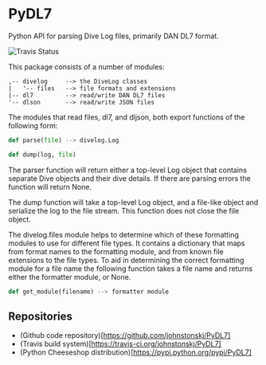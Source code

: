 # PyDL7
Python API for parsing Dive Log files, primarily DAN DL7 format.

![Travis Status](https://travis-ci.org/johnstonskj/PyDL7.svg)

This package consists of a number of modules:

```
,-- divelog     --> the DiveLog classes
|   '-- files   --> file formats and extensions
|-- dl7         --> read/write DAN DL7 files
'-- dlson       --> read/write JSON files
```

The modules that read files, dl7, and dljson, both export functions of
the following form:

```python
def parse(file) --> divelog.Log

def dump(log, file)
```

The parser function will return either a top-level Log object that contains
separate Dive objects and their dive details. If there are parsing errors 
the function will return None.

The dump function will take a top-level Log object, and a file-like object 
and serialize the log to the file stream. This function does not close the
file object.

The divelog.files module helps to determine which of these formatting modules
to use for different file types. It contains a dictionary that maps from 
format names to the formatting module, and from known file extensions to the
file types. To aid in determining the correct formatting module for a file 
name the following function takes a file name and returns either the formatter
module, or None.

```python
def get_module(filename) --> formatter module
```

## Repositories


* (Github code repository)[https://github.com/johnstonskj/PyDL7]
* (Travis build system)[https://travis-ci.org/johnstonskj/PyDL7]
* (Python Cheeseshop distribution)[https://pypi.python.org/pypi/PyDL7]

